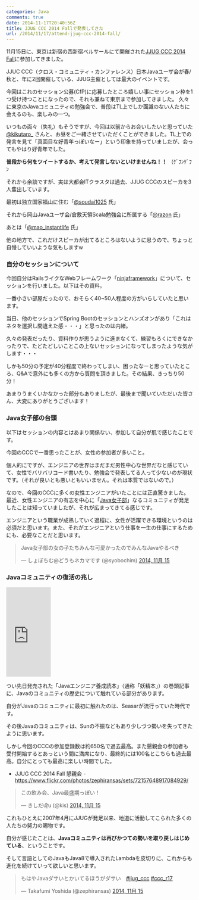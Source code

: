 ```yaml
---
categories: Java
comments: true
date: 2014-11-17T20:40:56Z
title: JJUG CCC 2014 Fallで発表してきた
url: /2014/11/17/attend-jjug-ccc-2014-fall/
---
```


11月15日に、東京は新宿の西新宿ベルサールにて開催された[JJUG CCC 2014 Fall](http://www.java-users.jp/?page_id=1284)に参加してきました。

JJUC CCC（クロス・コミュニティ・カンファレンス）日本Javaユーザ会が春/秋と、年に2回開催している、JJUG主催としては最大のイベントです。

今回はこれのセッション公募(CfP)に応募したところ嬉しい事にセッション枠を1つ受け持つことになったので、それも兼ねて東京まで参加してきました。
久々に東京のJavaコミュニティの勉強会で、普段はTL上でしか面識のない人たちに会えるのも、楽しみの一つ。

いつもの面々（失礼）もそうですが、今回は以前からお会いしたいと思っていた [@kikutaro_](https://twitter.com/kikutaro_) さんと、お昼をご一緒させていただくことができました。TL上での発言を見て「真面目な好青年っぽいなー」という印象を持っていましたが、会ってもやはり好青年でした。

**普段から何をツイートするか、考えて発言しないといけませんね！！** （ｹﾞﾌﾝｹﾞﾌﾝ

それから余談ですが、実は大都会ITクラスタは過去、JJUG CCCのスピーカを3人輩出しています。

最初は独立国家福山に住む「[@soudai1025](https://twitter.com/soudai1025) 氏」

それから岡山Javaユーザ会/倉敷天領Scala勉強会に所属する「[@razon](https://twitter.com/razon) 氏」

あとは「[@mao_instantlife](https://twitter.com/mao_instantlife) 氏」

他の地方で、これだけスピーカが出てるところはないように思うので、ちょっと自慢していいような気もしますw

### 自分のセッションについて

今回自分はRailsライクなWebフレームワーク「[ninjaframework](http://www.ninjaframework.org/)」について、セッションを行いました。以下はその資料。

<script async class="speakerdeck-embed" data-id="425e04e04edd01329d885e31c290001e" data-ratio="1.33333333333333" src="//speakerdeck.com/assets/embed.js"></script>

一番小さい部屋だったので、おそらく40~50人程度の方がいらしていたと思います。

当日、他のセッションでSpring Bootのセッションとハンズオンがあり「これはネタを選択し間違えた感・・・」と思ったのは内緒。

久々の発表だったり、資料作りが思うように進まなくて、練習もろくにできなかったりで、たどたどしいことこの上ないセッションになってしまったような気がします・・・

しかも50分の予定が40分程度で終わってしまい、困ったなーと思っていたところ、Q&Aで意外にも多くの方から質問を頂きました。その結果、きっちり50分！

あまりうまくいかなかった部分もありましたが、最後まで聞いていただいた皆さん、大変にありがとうございます！

### Java女子部の台頭

以下はセッションの内容とはあまり関係ない、参加して自分が肌で感じたことです。

今回のCCCで一番思ったことが、女性の参加者が多いこと。

個人的にですが、エンジニアの世界はまだまだ男性中心な世界だなと感じていて、女性でバリバリコード書いたり、勉強会で発表してる人って少ないのが現状です。（それが良いとも悪いともいいません。それは本質ではないので。）

なので、今回のCCCに多くの女性エンジニアがいたことには正直驚きました。最近、女性エンジニアの有志を中心に「[Java女子部](http://javajo.doorkeeper.jp/)」なるコミュニティが発足したことは知っていましたが、それが広まってきてる感じです。

エンジニアという職業が成熟していく過程に、女性が活躍できる環境というのは必須だと思います。また、それがエンジニアという仕事を一生の仕事にするためにも、必要なことだと思います。

<blockquote class="twitter-tweet" lang="ja"><p>Java女子部の女の子たちみんな可愛かったのでみんなJavaやるべき</p>&mdash; しょぼちむ@どうもネカマです (@syobochim) <a href="https://twitter.com/syobochim/status/533626307267928065">2014, 11月 15</a></blockquote>
<script async src="//platform.twitter.com/widgets.js" charset="utf-8"></script>



### Javaコミュニティの復活の兆し

<iframe src="http://rcm-fe.amazon-adsystem.com/e/cm?lt1=_blank&bc1=000000&IS2=1&bg1=FFFFFF&fc1=000000&lc1=0000FF&t=zephiransas-22&o=9&p=8&l=as4&m=amazon&f=ifr&ref=ss_til&asins=4774169315" style="width:120px;height:240px;" scrolling="no" marginwidth="0" marginheight="0" frameborder="0"></iframe>

つい先日発売された「Javaエンジニア養成読本」（通称「妖精本」）の巻頭記事に、Javaのコミュニティの歴史について触れている部分があります。

自分がJavaのコミュニティに最初に触れたのは、Seasarが流行っていた時代です。

その後Javaのコミュニティは、Sunの不振などもあり少しづつ勢いを失ってきたように思います。

しかし今回のCCCの参加登録数は約650名で過去最高。また懇親会の参加者も受付開始するとあっという間に満席になり、最終的には100名とこちらも過去最高。自分にとっても最高に楽しい時間でした。

- JJUG CCC 2014 Fall 懇親会 - https://www.flickr.com/photos/zephiransas/sets/72157648917084929/

<blockquote class="twitter-tweet" lang="ja"><p>この飲み会、Java最盛期っぽい！</p>&mdash; きしだﬗ (@kis) <a href="https://twitter.com/kis/status/533619083271352322">2014, 11月 15</a></blockquote>
<script async src="//platform.twitter.com/widgets.js" charset="utf-8"></script>

これもひとえに2007年4月にJJUGが発足以来、地道に活動してこられた多くの人たちの努力の賜物です。

自分が感じたことは、**Javaコミュニティは再びかつての勢いを取り戻しはじめている**、ということです。

そして言語としてのJavaもJava8で導入されたLambdaを皮切りに、これからも進化を続けていって欲しいと思います。

<blockquote class="twitter-tweet" lang="ja"><p>もはやJavaダサいとかいてるほうがダサい　<a href="https://twitter.com/hashtag/jjug_ccc?src=hash">#jjug_ccc</a> <a href="https://twitter.com/hashtag/ccc_r17?src=hash">#ccc_r17</a></p>&mdash; Takafumi Yoshida (@zephiransas) <a href="https://twitter.com/zephiransas/status/533561483234267136">2014, 11月 15</a></blockquote>
<script async src="//platform.twitter.com/widgets.js" charset="utf-8"></script>
